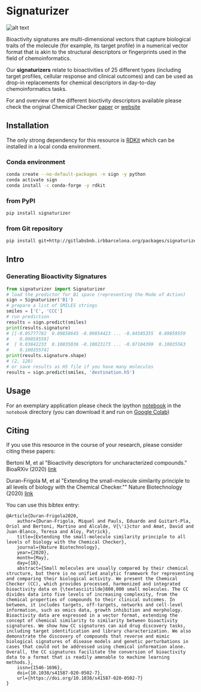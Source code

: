 # Signaturizer

![alt text](http://gitlabsbnb.irbbarcelona.org/packages/signaturizer/raw/master/images/cc_signatures.jpg "Molecule Signaturization")

Bioactivity signatures are multi-dimensional vectors that capture biological
traits of the molecule (for example, its target profile) in a numerical vector
format that is akin to the structural descriptors or fingerprints used in the
field of chemoinformatics.

Our **signaturizers** relate to bioactivities of 25 different types (including
target profiles, cellular response and clinical outcomes) and can be used as
drop-in replacements for chemical descriptors in day-to-day chemoinformatics
tasks.

For and overview of the different bioctivity descriptors available please check
the original Chemical Checker 
[paper](https://www.nature.com/articles/s41587-020-0502-7) or 
[website](https://chemicalchecker.com/)


## Installation

The only strong dependency for this resource is [RDKit](https://www.rdkit.org/docs/Install.html)
which can be installed in a local conda environment.


### Conda environment

```bash
conda create --no-default-packages -n sign -y python
conda activate sign
conda install -c conda-forge -y rdkit
```

### from PyPI

```bash
pip install signaturizer
```

### from Git repository

```bash
pip install git+http://gitlabsbnb.irbbarcelona.org/packages/signaturizer.git
```



## Intro


### Generating Bioactivity Signatures

```python
from signaturizer import Signaturizer
# load the predictor for B1 space (representing the Mode of Action)
sign = Signaturizer('B1')
# prepare a list of SMILES strings
smiles = ['C', 'CCC']
# run prediction
results = sign.predict(smiles)
print(results.signature)
# [[-0.05777782  0.09858645 -0.09854423 ... -0.04505355  0.09859559
#    0.09859559]
#  [ 0.03842233  0.10035036 -0.10023173 ... -0.07104399  0.10035563
#    0.10035574]
print(results.signature.shape)
# (2, 128)
# or save results as H5 file if you have many molecules
results = sign.predict(smiles, 'destination.h5')
```

## Usage

For an exemplary application please check the ipython [notebook](http://gitlabsbnb.irbbarcelona.org/packages/signaturizer/blob/master/notebook/signaturizer.ipynb) in the `notebook` directory (you can download it and run on [Google Colab](https://colab.research.google.com/notebooks/))


## Citing

If you use this resource in the course of your research, please consider citing 
these papers:

Bertoni M, et al  "Bioactivity descriptors for uncharacterized compounds." BioaRXiv (2020) [link](https://biorxiv.org/cgi/content/short/2020.07.21.214197v1)

Duran-Frigola M, et al "Extending the small-molecule similarity principle to all levels of biology with the Chemical Checker."" Nature Biotechnology (2020) [link](https://www.nature.com/articles/s41587-020-0502-7)



You can use this bibtex entry:

```
﻿@Article{Duran-Frigola2020,
    author={Duran-Frigola, Miquel and Pauls, Eduardo and Guitart-Pla, Oriol and Bertoni, Martino and Alcalde, V{\'i}ctor and Amat, David and Juan-Blanco, Teresa and Aloy, Patrick},
    title={Extending the small-molecule similarity principle to all levels of biology with the Chemical Checker},
    journal={Nature Biotechnology},
    year={2020},
    month={May},
    day={18},
    abstract={Small molecules are usually compared by their chemical structure, but there is no unified analytic framework for representing and comparing their biological activity. We present the Chemical Checker (CC), which provides processed, harmonized and integrated bioactivity data on {\textasciitilde}800,000 small molecules. The CC divides data into five levels of increasing complexity, from the chemical properties of compounds to their clinical outcomes. In between, it includes targets, off-targets, networks and cell-level information, such as omics data, growth inhibition and morphology. Bioactivity data are expressed in a vector format, extending the concept of chemical similarity to similarity between bioactivity signatures. We show how CC signatures can aid drug discovery tasks, including target identification and library characterization. We also demonstrate the discovery of compounds that reverse and mimic biological signatures of disease models and genetic perturbations in cases that could not be addressed using chemical information alone. Overall, the CC signatures facilitate the conversion of bioactivity data to a format that is readily amenable to machine learning methods.},
    issn={1546-1696},
    doi={10.1038/s41587-020-0502-7},
    url={https://doi.org/10.1038/s41587-020-0502-7}
}
```